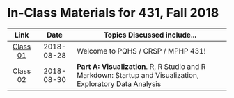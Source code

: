 # In-Class Materials for 431, Fall 2018

Link | Date | Topics Discussed include...
:----------: | :----------: | ------------------------------------------------------------------------------
[Class 01](https://github.com/THOMASELOVE/431-2018/tree/master/slides/class01) | 2018-08-28 | Welcome to PQHS / CRSP / MPHP 431!
Class 02 | 2018-08-30 | **Part A: Visualization**. R, R Studio and R Markdown: Startup and Visualization, Exploratory Data Analysis

